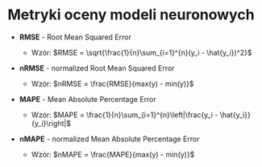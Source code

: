 # Metryki oceny modeli neuronowych

- **RMSE** - Root Mean Squared Error
  - Wzór: $RMSE = \sqrt{\frac{1}{n}\sum_{i=1}^{n}(y_i - \hat{y_i})^2}$

- **nRMSE** - normalized Root Mean Squared Error
  - Wzór: $nRMSE = \frac{RMSE}{max(y) - min(y)}$

- **MAPE** - Mean Absolute Percentage Error
  - Wzór: $MAPE = \frac{1}{n}\sum_{i=1}^{n}\left|\frac{y_i - \hat{y_i}}{y_i}\right|$

- **nMAPE** - normalized Mean Absolute Percentage Error
  - Wzór: $nMAPE = \frac{MAPE}{max(y) - min(y)}$
